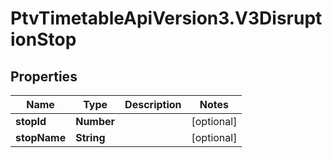 # PtvTimetableApiVersion3.V3DisruptionStop

## Properties
Name | Type | Description | Notes
------------ | ------------- | ------------- | -------------
**stopId** | **Number** |  | [optional] 
**stopName** | **String** |  | [optional] 

